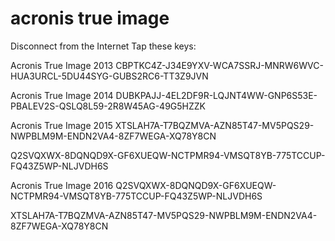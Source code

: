 # acronis true image
Disconnect from the Internet
Tap these keys:

Acronis True Image 2013
CBPTKC4Z-J34E9YXV-WCA7SSRJ-MNRW6WVC-HUA3URCL-5DU44SYG-GUBS2RC6-TT3Z9JVN

Acronis True Image 2014
DUBKPAJJ-4EL2DF9R-LQJNT4WW-GNP6S53E-PBALEV2S-QSLQ8L59-2R8W45AG-49G5HZZK

Acronis True Image 2015
XTSLAH7A-T7BQZMVA-AZN85T47-MV5PQS29-NWPBLM9M-ENDN2VA4-8ZF7WEGA-XQ78Y8CN

Q2SVQXWX-8DQNQD9X-GF6XUEQW-NCTPMR94-VMSQT8YB-775TCCUP-FQ43Z5WP-NLJVDH6S

Acronis True Image 2016
Q2SVQXWX-8DQNQD9X-GF6XUEQW-NCTPMR94-VMSQT8YB-775TCCUP-FQ43Z5WP-NLJVDH6S

XTSLAH7A-T7BQZMVA-AZN85T47-MV5PQS29-NWPBLM9M-ENDN2VA4-8ZF7WEGA-XQ78Y8CN
